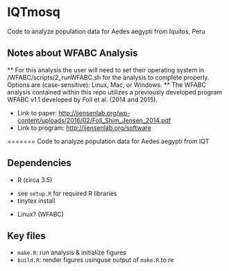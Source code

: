 # IQTmosq
Code to analyze population data for Aedes aegypti from Iquitos, Peru

## Notes about WFABC Analysis  
** For this analysis the user will need to set their operating system in /WFABC/scripts/2_runWFABC.sh for the analysis to complete properly. Options are (case-sensitive): Linux, Mac, or Windows.
** The WFABC analysis contained within this repo utilizes a previously developed program WFABC v1.1 developed by Foll et al. (2014 and 2015).  
  + Link to paper: http://jjensenlab.org/wp-content/uploads/2016/02/Foll_Shim_Jensen_2014.pdf  
  + Link to program: http://jjensenlab.org/software  
  
=======
Code to analyze population data for Aedes aegypti from IQT

## Dependencies
* R (circa 3.5)
- see `setup.R` for required R libraries
- tinytex install
* Linux? (WFABC)

## Key files
* `make.R`: run analysis & initialize figures
* `build.R`: render figures usinguse output of `make.R` to re
